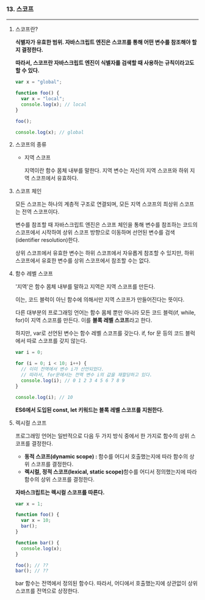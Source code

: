 ### 13. 스코프

---

1. 스코프란?

   <strong>식별자가 유효한 범위. 자바스크립트 엔진은 스코프를 통해 어떤 변수를 참조해야 할 지 결정한다.

   따라서, 스코프란 자바스크립트 엔진이 식별자를 검색할 때 사용하는 규칙이라고도 할 수 있다.</strong>

   ```javascript
   var x = "global";
   
   function foo() {
     var x = "local";
     console.log(x); // local
   }
   
   foo();
   
   console.log(x); // global
   
   ```

2. 스코프의 종류

   * 지역 스코프

     지역이란 함수 몸체 내부를 말한다. 지역 변수는 자신의 지역 스코프와 하위 지역 스코프에서 유효하다.



3. 스코프 체인

   모든 스코프는 하나의 계층적 구조로 연결되며, 모든 지역 스코프의 최상위 스코프는 전역 스코프이다.

   변수를 참조할 때 자바스크립트 엔진은 스코프 체인을 통해 변수를 참조하는 코드의 스코프에서 시작하여 상위 스코프 방향으로 이동하며 선언된 변수를 검색(identifier resolution)한다.

   상위 스코프에서 유효한 변수는 하위 스코프에서 자유롭게 참조할 수 있지만, 하위 스코프에서 유효한 변수를 상위 스코프에서 참조할 수는 없다.




4. 함수 레벨 스코프

   '지역'은 함수 몸체 내부를 말하고 지역은 지역 스코프를 만든다.

   이는, 코드 블럭이 아닌 함수에 의해서만 지역 스코프가 만들어진다는 뜻이다.

   다른 대부분의 프로그래밍 언어는 함수 몸체 뿐만 아니라 모든 코드 블럭(if, while, for)이 지역 스코프를 만든다. 이를 <strong>블록 레벨 스코프</strong>라고 한다.

   하지만, var로 선언된 변수는 함수 레벨 스코프를 갖는다. if, for 문 등의 코드 블럭에서 따로 스코프를 갖지 않는다.

   ```javascript
   var i = 0;
   
   for (i = 0; i < 10; i++) {
     // 이미 전역에서 변수 i가 선언되었다.
     // 따라서, for문에서는 전역 변수 i의 값을 재할당하고 있다.
     console.log(i); // 0 1 2 3 4 5 6 7 8 9
   }
   
   console.log(i); // 10
   ```

   <strong>ES6에서 도입된 const, let 키워드는 블록 레벨 스코프를 지원한다. </strong>



5. 렉시컬 스코프

   프로그래밍 언어는 일반적으로 다음 두 가지 방식 중에서 한 가지로 함수의 상위 스코프를 결정한다.

   * <strong>동적 스코프(dynamic scope) : </strong>함수를 어디서 호출했는지에 따라 함수의 상위 스코프를 결정한다.
   * <strong>렉시컬, 정적 스코프(lexical, static scope)</strong>함수를 어디서 정의했는지에 따라 함수의 상위 스코프를 결정한다.

   <strong>자바스크립트는 렉시컬 스코프를 따른다. </strong>

   ```javascript
   var x = 1;
   
   function foo() {
     var x = 10;
     bar();
   }
   
   function bar() {
     console.log(x);
   }
   
   foo(); // ??
   bar(); // ??
   ```

   bar 함수는 전역에서 정의된 함수다. 따라서, 어디에서 호출했는지에 상관없이 상위 스코프를 전역으로 상정한다.